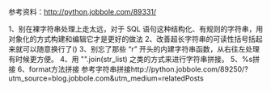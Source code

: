 参考资料：http://python.jobbole.com/89331/

1、别在裸字符串处理上走太远，对于 SQL 语句这种结构化、有规则的字符串，用对象化的方式构建和编辑它才是更好的做法
2、改善超长字符串的可读性括号括起来就可以随意换行了()
3、别忘了那些 “r” 开头的内建字符串函数，从右往左处理有时候更方便。
4、用 "".join(str_list) 之类的方式来进行字符串拼接。
5、%s拼接 
6、format方法拼接
参考字符串拼接http://python.jobbole.com/89250/?utm_source=blog.jobbole.com&utm_medium=relatedPosts
